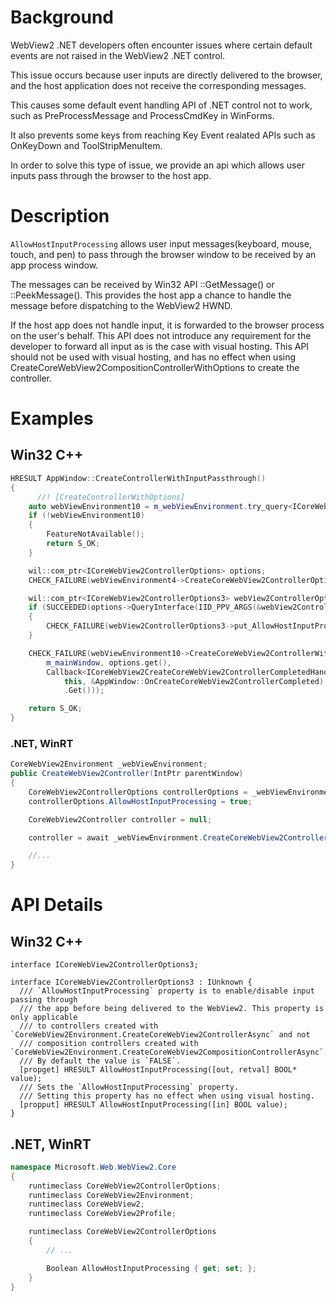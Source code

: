 # Background
WebView2 .NET developers often encounter issues where certain default events are not raised in the WebView2 .NET control. 

This issue occurs because user inputs are directly delivered to the browser, and the host application does not receive the corresponding messages. 

This causes some default event handling API of .NET control not to work, such as PreProcessMessage and ProcessCmdKey in WinForms.

It also prevents some keys from reaching Key Event realated APIs such as OnKeyDown and ToolStripMenuItem.

In order to solve this type of issue, we provide an api which allows user inputs pass through the browser to the host app.

# Description
`AllowHostInputProcessing` allows user input messages(keyboard, mouse, touch, and pen) to pass through the browser window to be received by an app process window.

The messages can be received by Win32 API ::GetMessage() or ::PeekMessage(). This provides the host app a chance to handle the message before dispatching to the WebView2 HWND.

If the host app does not handle input, it is forwarded to the browser process on the user's behalf. This API does not introduce any requirement for the developer to forward all input as is the case with visual hosting. This API should not be used with visual hosting, and has no effect when using  CreateCoreWebView2CompositionControllerWithOptions to create the controller.

# Examples
## Win32 C++
```cpp
HRESULT AppWindow::CreateControllerWithInputPassthrough()
{
      //! [CreateControllerWithOptions]
    auto webViewEnvironment10 = m_webViewEnvironment.try_query<ICoreWebView2Environment10>();
    if (!webViewEnvironment10)
    {
        FeatureNotAvailable();
        return S_OK;
    }

    wil::com_ptr<ICoreWebView2ControllerOptions> options;
    CHECK_FAILURE(webViewEnvironment4->CreateCoreWebView2ControllerOptions(options.GetAddressOf()));

    wil::com_ptr<ICoreWebView2ControllerOptions3> webView2ControllerOptions3;
    if (SUCCEEDED(options->QueryInterface(IID_PPV_ARGS(&webView2ControllerOptions3))))
    {
        CHECK_FAILURE(webView2ControllerOptions3->put_AllowHostInputProcessing(TRUE));
    }

    CHECK_FAILURE(webViewEnvironment10->CreateCoreWebView2ControllerWithOptions(
        m_mainWindow, options.get(),
        Callback<ICoreWebView2CreateCoreWebView2ControllerCompletedHandler>(
            this, &AppWindow::OnCreateCoreWebView2ControllerCompleted)
            .Get()));

    return S_OK;
}
```

### .NET, WinRT
```c#
CoreWebView2Environment _webViewEnvironment;
public CreateWebView2Controller(IntPtr parentWindow)
{
    CoreWebView2ControllerOptions controllerOptions = _webViewEnvironment.CreateCoreWebView2ControllerOptions();
    controllerOptions.AllowHostInputProcessing = true;

    CoreWebView2Controller controller = null;

    controller = await _webViewEnvironment.CreateCoreWebView2ControllerAsync(parentWindow, controllerOptions);

    //...
}
```

# API Details
## Win32 C++
```IDL
interface ICoreWebView2ControllerOptions3;

interface ICoreWebView2ControllerOptions3 : IUnknown {
  /// `AllowHostInputProcessing` property is to enable/disable input passing through
  /// the app before being delivered to the WebView2. This property is only applicable
  /// to controllers created with `CoreWebView2Environment.CreateCoreWebView2ControllerAsync` and not
  /// composition controllers created with `CoreWebView2Environment.CreateCoreWebView2CompositionControllerAsync`.
  /// By default the value is `FALSE`.
  [propget] HRESULT AllowHostInputProcessing([out, retval] BOOL* value);
  /// Sets the `AllowHostInputProcessing` property.
  /// Setting this property has no effect when using visual hosting.
  [propput] HRESULT AllowHostInputProcessing([in] BOOL value);
}
```

## .NET, WinRT
```c#
namespace Microsoft.Web.WebView2.Core
{
    runtimeclass CoreWebView2ControllerOptions;
    runtimeclass CoreWebView2Environment;
    runtimeclass CoreWebView2;
    runtimeclass CoreWebView2Profile;

    runtimeclass CoreWebView2ControllerOptions
    {
        // ...

        Boolean AllowHostInputProcessing { get; set; };
    }
}
```
